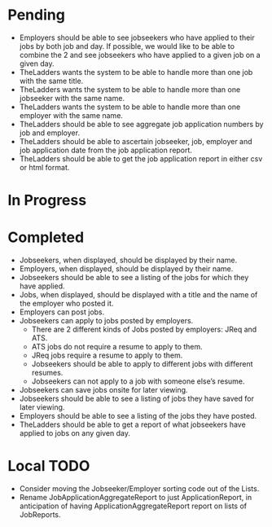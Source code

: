 # Pending

+ Employers should be able to see jobseekers who have applied to their jobs by both job and day. If possible, we would like to be able to combine the 2 and see jobseekers who have applied to a given job on a given day.
+ TheLadders wants the system to be able to handle more than one job with the same title.
+ TheLadders wants the system to be able to handle more than one jobseeker with the same name.
+ TheLadders wants the system to be able to handle more than one employer with the same name.
+ TheLadders should be able to see aggregate job application numbers by job and employer.
+ TheLadders should be able to ascertain jobseeker, job, employer and job application date from the job application report.
+ TheLadders should be able to get the job application report in either csv or html format.

# In Progress


# Completed

+ Jobseekers, when displayed, should be displayed by their name.
+ Employers, when displayed, should be displayed by their name.
+ Jobseekers should be able to see a listing of the jobs for which they have applied.
+ Jobs, when displayed, should be displayed with a title and the name of the employer who posted it.
+ Employers can post jobs.
+ Jobseekers can apply to jobs posted by employers.
    + There are 2 different kinds of Jobs posted by employers: JReq and ATS.
    + ATS jobs do not require a resume to apply to them.
    + JReq jobs require a resume to apply to them.
    + Jobseekers should be able to apply to different jobs with different resumes.
    + Jobseekers can not apply to a job with someone else’s resume.
+ Jobseekers can save jobs onsite for later viewing.
+ Jobseekers should be able to see a listing of jobs they have saved for later viewing.
+ Employers should be able to see a listing of the jobs they have posted.
+ TheLadders should be able to get a report of what jobseekers have applied to jobs on any given day.

# Local TODO

+ Consider moving the Jobseeker/Employer sorting code out of the Lists.
+ Rename JobApplicationAggregateReport to just ApplicationReport, in anticipation of having ApplicationAggregateReport report on lists of JobReports.
